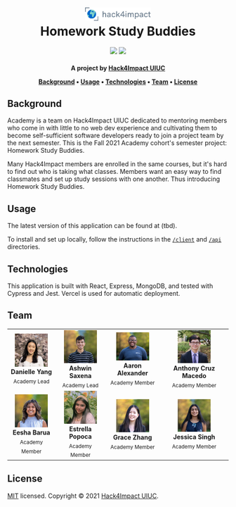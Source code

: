 <h1 align="center">
  <a href="https://uiuc.hack4impact.org"><img src="https://raw.githubusercontent.com/hack4impact-uiuc/uiuc.hack4impact.org/master/public/images/colored-logo.svg" alt="hack4impact logo" width="150"></a>
  <br/>
  Homework Study Buddies
  </br>
</h1>

<p align="center">
    <img src="https://img.shields.io/github/checks-status/hack4impact-uiuc/mern-template/main?style=flat-square">
    <img src="https://img.shields.io/badge/license-MIT-blue?style=flat-square">
</p>

<h4 align="center">A project by <a href="https://uiuc.hack4impact.org/" target="_blank">Hack4Impact UIUC</a>

<p align="center">
  <a href="#background">Background</a> •
  <a href="#usage">Usage</a> •
  <a href="#technologies">Technologies</a> •
  <a href="#team">Team</a> •
  <a href="#license">License</a>
</p>

## Background

Academy is a team on Hack4Impact UIUC dedicated to mentoring members who come in with little to no web dev experience and cultivating them to become self-sufficient software developers ready to join a project team by the next semester. This is the Fall 2021 Academy cohort's semester project: Homework Study Buddies.

Many Hack4Impact members are enrolled in the same courses, but it's hard to find out who is taking what classes. Members want an easy way to find classmates and set up study sessions with one another. Thus introducing Homework Study Buddies.

## Usage

The latest version of this application can be found at (tbd).

To install and set up locally, follow the instructions in the [`/client`](https://github.com/hack4impact-uiuc/mern_template/tree/main/client) and [`/api`](https://github.com/hack4impact-uiuc/mern_template/tree/main/api) directories.

## Technologies

This application is built with React, Express, MongoDB, and tested with Cypress and Jest. Vercel is used for automatic deployment.

## Team

<table align="center">
  <tr>
    <td align="center"><img src="./photos/danielle_yang.PNG" width="75px;" alt="Danielle Yang"/><br /><b>Danielle Yang</b></a><br /><sub>Academy Lead</sub></td>
    <td align="center"><img src="./photos/ashwin_saxena.jpeg" width="75px;" alt="Ashwin Saxena"/><br /><b>Ashwin Saxena</b></a><br /><sub>Academy Lead</sub></td>
    <td align="center"><img src="./photos/aaron_alexander.jpg" width="75px;" alt="Aaron Alexander"/><br /><b>Aaron Alexander</b></a><br /><sub>Academy Member</sub></td>
    <td align="center"><img src="./photos/anthony_cruzmacedo1.jpg" width="75px;" alt="Anthony Cruz Macedo"/><br /><b>Anthony Cruz Macedo</b></a><br /><sub>Academy Member</sub></td>
  </tr>
  <tr>
    <td align="center"><img src="./photos/eesha_barua.jpg" width="75px;" alt="Eesha Barua"/><br /><b>Eesha Barua</b></a><br /><sub>Academy Member</sub></td>
    <td align="center"><img src="./photos/estrella_popoca.jpg" width="75px;" alt="Estrella Popoca"/><br /><b>Estrella Popoca</b></a><br /><sub>Academy Member</sub></td>
    <td align="center"><img src="./photos/grace_zhang.jpg" width="75px;" alt="Grace Zhang"/><br /><b>Grace Zhang</b></a><br /><sub>Academy Member</sub></td>
    <td align="center"><img src="./photos/jessica_singh.jpg" width="75px;" alt="Jessica Singh"/><br /><b>Jessica Singh</b></a><br /><sub>Academy Member</sub></td>

  </tr>
</table>

## License

[MIT](https://github.com/hack4impact-uiuc/ymca/blob/master/LICENSE) licensed. Copyright © 2021 [Hack4Impact UIUC](https://github.com/hack4impact-uiuc).
